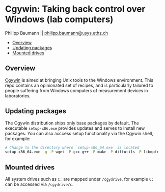Cgywin: Taking back control over Windows (lab computers)
================
Philipp Baumann || <philipp.baumann@usys.ethz.ch>

  - [Overview](#overview)
  - [Updating packages](#updating-packages)
  - [Mounted drives](#mounted-drives)

## Overview

[Cgywin](https://cygwin.com/) is aimed at bringing Unix tools to the
Windows environment. This repo contains an opinionated set of recipes,
and is particularly tailored to people suffering from Windows computers
of measurement devices in laboratories.

## Updating packages

The Cgywin distribution ships only base packages by default. The
executable `setup-x86.exe` provides updates and serves to install new
packages. You can also acccess setup functionality via the Cgywin shell,
for example:

``` bash
# Change to the directory where `setup-x86_64.exe` is located
setup-x86_64.exe -q -P wget -P gcc-g++ -P make -P diffutils -P libmpfr-devel -P libgmp-devel -P libmpc-devel
```

## Mounted drives

All system drives such as `C:` are mapped under `/cgydrive`, for example
`C:` can be accessed via `/cgydrive/c`.
